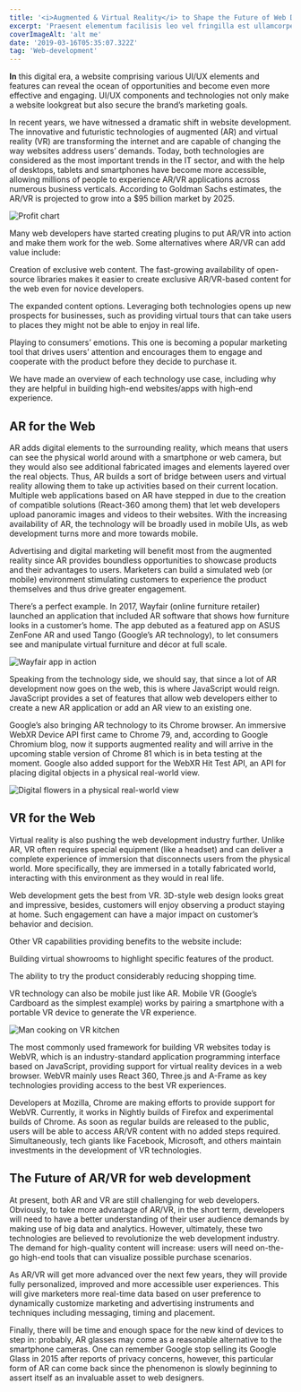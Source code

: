 ```yaml
---
title: '<i>Augmented & Virtual Reality</i> to Shape the Future of Web Development'
excerpt: 'Praesent elementum facilisis leo vel fringilla est ullamcorper eget. At imperdiet dui accumsan sit amet nulla facilisi morbi tempus.'
coverImageAlt: 'alt me'
date: '2019-03-16T05:35:07.322Z'
tag: 'Web-development'
---
```


**In** this digital era, a website comprising various UI/UX elements and features can reveal the ocean of opportunities and become even more effective and engaging. UI/UX  components and technologies not only make a website lookgreat but also secure the brand’s marketing goals.

In recent years, we have witnessed a dramatic shift in website development. The innovative and futuristic technologies of augmented (AR) and virtual reality (VR) are transforming the internet and are capable of changing the way websites address users’ demands. Today, both technologies are considered as the most important trends in the IT sector, and with the help of desktops, tablets and smartphones have become more accessible, allowing millions of people to experience AR/VR applications across numerous business verticals. According to Goldman Sachs estimates, the AR/VR is projected to grow into a $95 billion market by 2025.

<Img imageName='profit-chart' alt='Profit chart' withBigMargin />

Many web developers have started creating plugins to put AR/VR into action and make them work for the web. Some alternatives where AR/VR can add value include:

Creation of exclusive web content. The fast-growing availability of open-source libraries makes it easier to create exclusive AR/VR-based content for the web even for novice developers.

The expanded content options. Leveraging both technologies opens up new prospects for businesses, such as providing virtual tours that can take users to places they might not be able to enjoy in real life.

Playing to consumers’ emotions. This one is becoming a popular marketing tool that drives users’ attention and encourages them to engage and cooperate with the product before they decide to purchase it.

We have made an overview of each technology use case, including why they are helpful in building high-end websites/apps with high-end experience.

<Separator type="bg-repeat" imageName="peopleWithDogBg"/>

## AR for the Web

AR adds digital elements to the surrounding reality, which means that users can see the physical world around with a smartphone or web camera, but they would also see additional fabricated images and elements layered over the real objects. Thus, AR builds a sort of bridge between users and virtual reality allowing them to take up activities based on their current location. Multiple web applications based on AR have stepped in due to the creation of compatible solutions (React-360 among them) that let web developers upload panoramic images and videos to their websites. With the increasing availability of AR, the technology will be broadly used in mobile UIs, as web development turns more and more towards mobile.

Advertising and digital marketing will benefit most from the augmented reality since AR  provides boundless opportunities to showcase products and their advantages to users. Marketers can build a simulated web (or mobile) environment stimulating customers to experience the product themselves and thus drive greater engagement.

There’s a perfect example. In 2017, Wayfair (online furniture retailer) launched an application that included AR software that shows how furniture looks in a customer’s home. The app debuted as a featured app on ASUS ZenFone AR and used Tango (Google’s AR technology), to let consumers see and manipulate virtual furniture and décor at full scale.

<Img imageName='wayfair-app' alt='Wayfair app in action'/>

Speaking from the technology side, we should say, that since a lot of AR development now goes on the web, this is where JavaScript would reign. JavaScript provides a set of features that allow web developers either to create a new AR application or add an AR view to an existing one.

Google’s also bringing AR technology to its Chrome browser. An immersive WebXR Device API first came to Chrome 79, and, according to Google Chromium blog, now it supports augmented reality and will arrive in the upcoming stable version of Chrome 81 which is in beta testing at the moment. Google also added support for the WebXR Hit Test API, an API for placing digital objects in a physical real-world view.

<Img imageName='digital-flowers' alt='Digital flowers in a physical real-world view' withBigMargin />

## VR for the Web

Virtual reality is also pushing the web development industry further. Unlike AR, VR often requires special equipment (like a headset) and can deliver a complete experience of immersion that disconnects users from the physical world. More specifically, they are immersed in a totally fabricated world, interacting with this environment as they would in real life.

Web development gets the best from VR. 3D-style web design looks great and impressive, besides, customers will enjoy observing a product staying at home. Such engagement can have a major impact on customer’s behavior and decision.

Other VR capabilities providing benefits to the website include:

Building virtual showrooms to highlight specific features of the product.

The ability to try the product considerably reducing shopping time.

VR technology can also be mobile just like AR. Mobile VR (Google’s Cardboard as the simplest example) works by pairing a smartphone with a portable VR device to generate the VR experience.

<Img imageName='vr-gameplay' alt='Man cooking on VR kitchen'/>

The most commonly used framework for building VR websites today is WebVR, which is an industry-standard application programming interface based on JavaScript, providing support for virtual reality devices in a web browser. WebVR mainly uses React 360, Three.js and A-Frame as key technologies providing access to the best VR experiences.

Developers at Mozilla, Chrome are making efforts to provide support for WebVR. Currently, it works in Nightly builds of Firefox and experimental builds of Chrome. As soon as regular builds are released to the public, users will be able to access AR/VR content with no added steps required. Simultaneously, tech giants like Facebook, Microsoft, and others maintain investments in the development of VR technologies.

## The Future of AR/VR for web development

At present, both AR and VR are still challenging for web developers. Obviously, to take more advantage of AR/VR, in the short term, developers will need to have a better understanding of their user audience demands by making use of big data and analytics. However, ultimately, these two technologies are believed to revolutionize the web development industry. The demand for high-quality content will increase: users will need on-the-go high-end tools that can visualize possible purchase scenarios.

As AR/VR will get more advanced over the next few years, they will provide fully personalized, improved and more accessible user experiences. This will give marketers more real-time data based on user preference to dynamically customize marketing and advertising instruments and techniques including messaging, timing and placement.

Finally, there will be time and enough space for the new kind of devices to step in: probably, AR glasses may come as a reasonable alternative to the smartphone cameras. One can remember Google stop selling its Google Glass in 2015 after reports of privacy concerns, however, this particular form of AR can come back since the phenomenon is slowly beginning to assert itself as an invaluable asset to web designers.
